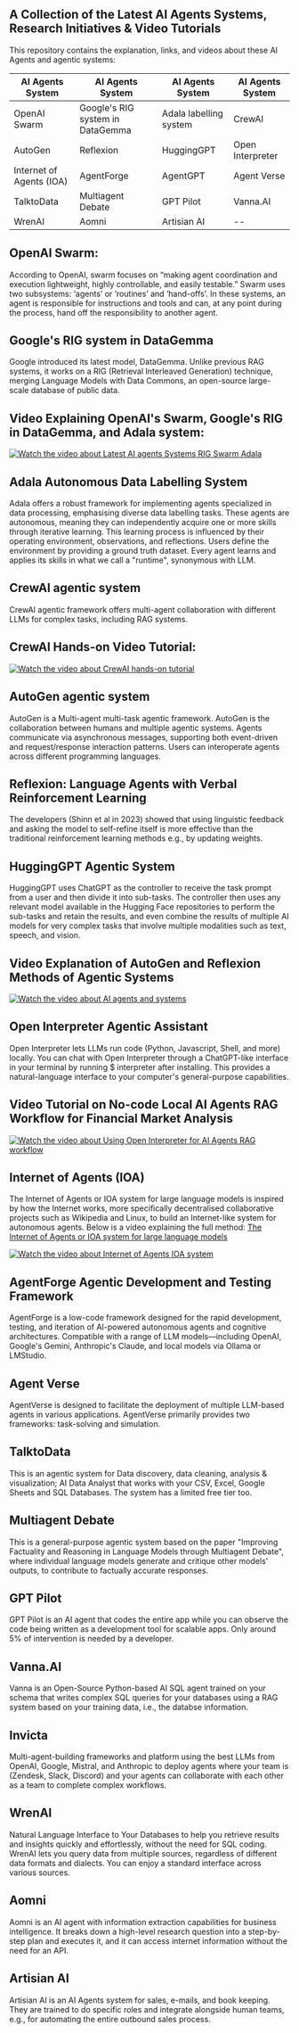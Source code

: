 ## A Collection of the Latest AI Agents Systems, Research Initiatives & Video Tutorials
This repository contains the explanation, links, and videos about these AI Agents and agentic systems:

| AI Agents System  | AI Agents System | AI Agents System | AI Agents System |
| ------------- | ------------- | ------------- | ------------- |
| OpenAI Swarm  | Google's RIG system in DataGemma  | Adala labelling system  |  CrewAI  |
|AutoGen| Reflexion | HuggingGPT | Open Interpreter |
|  Internet of Agents (IOA) | AgentForge | AgentGPT | Agent Verse |
| TalktoData | Multiagent Debate | GPT Pilot | Vanna.AI |
| WrenAI | Aomni | Artisian AI | -- |




## OpenAI Swarm:
According to OpenAI, swarm focuses on “making agent coordination and execution lightweight, highly controllable, and easily testable.” Swarm uses two subsystems: ‘agents’ or ‘routines’ and ‘hand-offs’. In these systems, an agent is responsible for instructions and tools and can, at any point during the process, hand off the responsibility to another agent.


## Google's RIG system in DataGemma
Google introduced its latest model, DataGemma. Unlike previous RAG systems, it works on a RIG (Retrieval Interleaved Generation) technique, merging Language Models with Data Commons, an open-source large-scale database of public data.

## Video Explaining OpenAI's Swarm, Google's RIG in DataGemma, and Adala system:
[![Watch the video about Latest AI agents Systems RIG Swarm Adala](https://img.youtube.com/vi/ZBEYWhOTL5o/maxresdefault.jpg)](https://youtu.be/ZBEYWhOTL5o) 


## Adala Autonomous Data Labelling System
Adala offers a robust framework for implementing agents specialized in data processing, emphasising diverse data labelling tasks. These agents are autonomous, meaning they can independently acquire one or more skills through iterative learning. This learning process is influenced by their operating environment, observations, and reflections. Users define the environment by providing a ground truth dataset. Every agent learns and applies its skills in what we call a "runtime", synonymous with LLM.

## CrewAI agentic system
CrewAI agentic framework offers multi-agent collaboration with different LLMs for complex tasks, including RAG systems.

## CrewAI Hands-on Video Tutorial:
[![Watch the video about CrewAI hands-on tutorial](https://img.youtube.com/vi/XkS4ifkLwwQ/maxresdefault.jpg)](https://youtu.be/XkS4ifkLwwQ) 

## AutoGen agentic system
AutoGen is a Multi-agent multi-task agentic framework. AutoGen is the collaboration between humans and multiple agentic systems. Agents communicate via asynchronous messages, supporting both event-driven and request/response interaction patterns. Users can interoperate agents across different programming languages.

## Reflexion: Language Agents with Verbal Reinforcement Learning
The developers (Shinn et al in 2023) showed that using linguistic feedback and asking the model to self-refine itself is more effective than the traditional reinforcement learning methods e.g., by updating weights.

## HuggingGPT Agentic System
HuggingGPT uses ChatGPT as the controller to receive the task prompt from a user and then divide it into sub-tasks. The controller then uses any relevant model available in the Hugging Face repositories to perform the sub-tasks and retain the results, and even combine the results of multiple AI models for very complex tasks that involve multiple modalities such as text, speech, and vision.

## Video Explanation of AutoGen and Reflexion Methods of Agentic Systems
[![Watch the video about AI agents and systems](https://img.youtube.com/vi/lA3Tju4VUho/maxresdefault.jpg)](https://youtu.be/lA3Tju4VUho) 

## Open Interpreter Agentic Assistant 
Open Interpreter lets LLMs run code (Python, Javascript, Shell, and more) locally. You can chat with Open Interpreter through a ChatGPT-like interface in your terminal by running $ interpreter after installing. This provides a natural-language interface to your computer's general-purpose capabilities. 

## Video Tutorial on No-code Local AI Agents RAG Workflow for Financial Market Analysis
[![Watch the video about Using Open Interpreter for AI Agents  RAG workflow](https://img.youtube.com/vi/ubrTaCyCDlo/maxresdefault.jpg)](https://youtu.be/ubrTaCyCDlo) 

## Internet of Agents (IOA)
The Internet of Agents or IOA system for large language models is inspired by how the Internet works, more specifically decentralised collaborative projects such as Wikipedia and Linux, to build an Internet-like system for autonomous agents. Below is a video explaining the full method:
[The Internet of Agents or IOA system for large language models](https://youtu.be/I_UgJtWu1K4)

[![Watch the video about Internet of Agents IOA system](https://img.youtube.com/vi//I_UgJtWu1K4/maxresdefault.jpg)](https://youtu.be//I_UgJtWu1K4) 


## AgentForge Agentic Development and Testing Framework 
AgentForge is a low-code framework designed for the rapid development, testing, and iteration of AI-powered autonomous agents and cognitive architectures. Compatible with a range of LLM models—including OpenAI, Google's Gemini, Anthropic's Claude, and local models via Ollama or LMStudio.

## Agent Verse
AgentVerse is designed to facilitate the deployment of multiple LLM-based agents in various applications. AgentVerse primarily provides two frameworks: task-solving and simulation.

## TalktoData
This is an agentic system for Data discovery, data cleaning, analysis & visualization; AI Data Analyst that works with your CSV, Excel, Google Sheets and SQL Databases. The system has a limited free tier too.

## Multiagent Debate
This is a general-purpose agentic system based on the paper "Improving Factuality and Reasoning in Language Models through Multiagent Debate", where individual language models generate and critique other models' outputs, to contribute to factually accurate responses.

## GPT Pilot
GPT Pilot is an AI agent that codes the entire app while you can observe the code being written as a development tool for scalable apps. Only around 5% of intervention is needed by a developer.

## Vanna.AI
Vanna is an Open-Source Python-based AI SQL agent trained on your schema that writes complex SQL queries for your databases using a RAG system based on your training data, i.e., the databse information.

## Invicta
Multi-agent-building frameworks and platform using the best LLMs from OpenAI, Google, Mistral, and Anthropic to deploy agents where your team is (Zendesk, Slack, Discord) and your agents can collaborate with each other as a team to complete complex workflows. 

## WrenAI
Natural Language Interface to Your Databases to help you retrieve results and insights quickly and effortlessly, without the need for SQL coding. WrenAI lets you query data from multiple sources, regardless of different data formats and dialects. You can enjoy a standard interface across various sources. 

## Aomni
Aomni is an AI agent with information extraction capabilities for business intelligence. It breaks down a high-level research question into a step-by-step plan and executes it, and it can access internet information without the need for an API.

## Artisian AI
Artisian AI is an AI Agents system for sales, e-mails, and book keeping. They are trained to do specific roles and integrate alongside human teams, e.g., for automating the entire outbound sales process.
